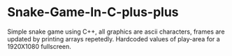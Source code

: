 # Snake-Game-In-C-plus-plus
Simple snake game using C++, all graphics are ascii characters, frames are updated by printing arrays repetedly. Hardcoded values of play-area for a 1920X1080 fullscreen.
